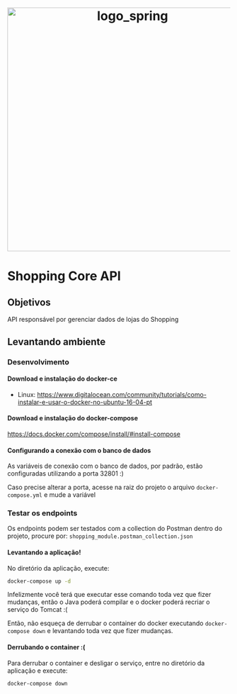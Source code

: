 <h1 align="center">
  <img src="spring.png" alt="logo_spring" width="550px" />
</h1>

# Shopping Core API #

## Objetivos ##

API responsável por gerenciar dados de lojas do Shopping

## Levantando ambiente ##

### Desenvolvimento ###

#### Download e instalação do docker-ce ####

* Linux: https://www.digitalocean.com/community/tutorials/como-instalar-e-usar-o-docker-no-ubuntu-16-04-pt

#### Download e instalação do docker-compose ####

https://docs.docker.com/compose/install/#install-compose

#### Configurando a conexão com o banco de dados ####

As variáveis de conexão com o banco de dados, por padrão, estão configuradas utilizando a porta 32801 :)

Caso precise alterar a porta, acesse na raiz do projeto o arquivo `docker-compose.yml` e mude a variável

### Testar os endpoints

Os endpoints podem ser testados com a collection do Postman dentro do projeto,
procure por: `shopping_module.postman_collection.json`

#### Levantando a aplicação! ####

No diretório da aplicação, execute:

```bash
docker-compose up -d
```

Infelizmente você terá que executar esse comando toda vez que fizer mudanças, então o Java poderá compilar e o docker poderá recriar o serviço do Tomcat  :(

Então, não esqueça de derrubar o container do docker executando `docker-compose down` e levantando toda vez que fizer mudanças.   

#### Derrubando o container :( ####

Para derrubar o container e desligar o serviço, entre no diretório da aplicação e execute:

```bash
docker-compose down
```

